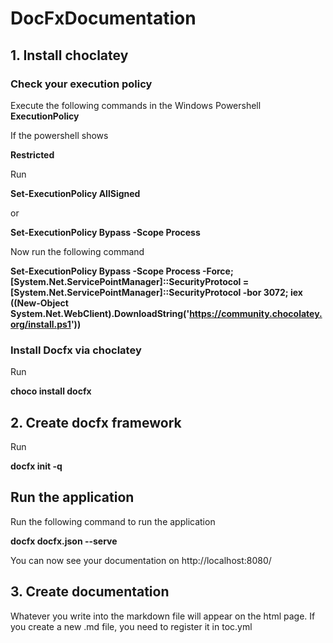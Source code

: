 # DocFxDocumentation
## 1. Install choclatey
### Check your execution policy 
Execute the following commands in the Windows Powershell
**ExecutionPolicy** 

If the powershell shows

**Restricted**

Run

**Set-ExecutionPolicy AllSigned** 

or 

**Set-ExecutionPolicy Bypass -Scope Process** 

Now run the following command 

**Set-ExecutionPolicy Bypass -Scope Process -Force; [System.Net.ServicePointManager]::SecurityProtocol = [System.Net.ServicePointManager]::SecurityProtocol -bor 3072; iex ((New-Object System.Net.WebClient).DownloadString('https://community.chocolatey.org/install.ps1'))**

### Install Docfx via choclatey
Run

**choco install docfx**

## 2. Create docfx framework
Run

**docfx init -q**

## Run the application

Run the following command to run the application

**docfx docfx.json --serve**

You can now see your documentation on http://localhost:8080/

## 3. Create documentation
Whatever you write into the markdown file will appear on the html page.
If you create a new .md file, you need to register it in toc.yml
